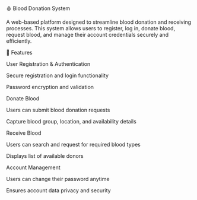 🩸 Blood Donation System

A web-based platform designed to streamline blood donation and receiving processes. This system allows users to register, log in, donate blood, request blood, and manage their account credentials securely and efficiently.

🚀 Features

User Registration & Authentication

Secure registration and login functionality

Password encryption and validation

Donate Blood

Users can submit blood donation requests

Capture blood group, location, and availability details

Receive Blood

Users can search and request for required blood types

Displays list of available donors

Account Management

Users can change their password anytime

Ensures account data privacy and security
